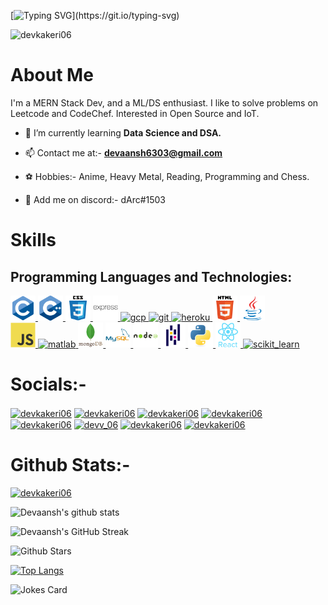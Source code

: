 [![Typing SVG](https://readme-typing-svg.demolab.com?font=Source+Code+Pro&size=23&pause=1000&color=0CC3F7&background=B1FFBA00&center=true&vCenter=true&width=435&lines=Hi+%F0%9F%91%8B%2C+I+am+Dev+and+I+am+a+Dev!)](https://git.io/typing-svg)

<!-- <h1 align="center">Hi 👋, I'm Dev and I am a Dev!</h1> -->

<p align="left"> <img src="https://komarev.com/ghpvc/?username=devkakeri06&label=Profile%20views&color=0e75b6&style=flat" alt="devkakeri06" /> </p>

# About Me

I'm a MERN Stack Dev, and a ML/DS enthusiast. I like to solve problems on Leetcode and CodeChef. Interested in Open Source and IoT.

   - 🔭 I’m currently learning **Data Science and DSA.**

   - 📫 Contact me at:- **devaansh6303@gmail.com**
   
   - ⚽ Hobbies:- Anime, Heavy Metal, Reading, Programming and Chess.

   - 🤡 Add me on discord:- dArc#1503

</p>
     
# Skills

## Programming Languages and Technologies:

<p align="left"> <a href="https://www.cprogramming.com/" target="_blank" rel="noreferrer"> <img src="https://raw.githubusercontent.com/devicons/devicon/master/icons/c/c-original.svg" alt="c" width="40" height="40"/> </a> <a href="https://www.w3schools.com/cpp/" target="_blank" rel="noreferrer"> <img src="https://raw.githubusercontent.com/devicons/devicon/master/icons/cplusplus/cplusplus-original.svg" alt="cplusplus" width="40" height="40"/> </a> <a href="https://www.w3schools.com/css/" target="_blank" rel="noreferrer"> <img src="https://raw.githubusercontent.com/devicons/devicon/master/icons/css3/css3-original-wordmark.svg" alt="css3" width="40" height="40"/> </a> <a href="https://expressjs.com" target="_blank" rel="noreferrer"> <img src="https://raw.githubusercontent.com/devicons/devicon/master/icons/express/express-original-wordmark.svg" alt="express" width="40" height="40"/> </a> <a href="https://cloud.google.com" target="_blank" rel="noreferrer"> <img src="https://www.vectorlogo.zone/logos/google_cloud/google_cloud-icon.svg" alt="gcp" width="40" height="40"/> </a> <a href="https://git-scm.com/" target="_blank" rel="noreferrer"> <img src="https://www.vectorlogo.zone/logos/git-scm/git-scm-icon.svg" alt="git" width="40" height="40"/> </a> <a href="https://heroku.com" target="_blank" rel="noreferrer"> <img src="https://www.vectorlogo.zone/logos/heroku/heroku-icon.svg" alt="heroku" width="40" height="40"/> </a> <a href="https://www.w3.org/html/" target="_blank" rel="noreferrer"> <img src="https://raw.githubusercontent.com/devicons/devicon/master/icons/html5/html5-original-wordmark.svg" alt="html5" width="40" height="40"/> </a> <a href="https://www.java.com" target="_blank" rel="noreferrer"> <img src="https://raw.githubusercontent.com/devicons/devicon/master/icons/java/java-original.svg" alt="java" width="40" height="40"/> </a> <br> <a href="https://developer.mozilla.org/en-US/docs/Web/JavaScript" target="_blank" rel="noreferrer"> <img src="https://raw.githubusercontent.com/devicons/devicon/master/icons/javascript/javascript-original.svg" alt="javascript" width="40" height="40"/> </a> <a href="https://www.mathworks.com/" target="_blank" rel="noreferrer"> <img src="https://upload.wikimedia.org/wikipedia/commons/2/21/Matlab_Logo.png" alt="matlab" width="40" height="40"/> </a> <a href="https://www.mongodb.com/" target="_blank" rel="noreferrer"> <img src="https://raw.githubusercontent.com/devicons/devicon/master/icons/mongodb/mongodb-original-wordmark.svg" alt="mongodb" width="40" height="40"/> </a> <a href="https://www.mysql.com/" target="_blank" rel="noreferrer"> <img src="https://raw.githubusercontent.com/devicons/devicon/master/icons/mysql/mysql-original-wordmark.svg" alt="mysql" width="40" height="40"/> </a> <a href="https://nodejs.org" target="_blank" rel="noreferrer"> <img src="https://raw.githubusercontent.com/devicons/devicon/master/icons/nodejs/nodejs-original-wordmark.svg" alt="nodejs" width="40" height="40"/> </a> <a href="https://pandas.pydata.org/" target="_blank" rel="noreferrer"> <img src="https://raw.githubusercontent.com/devicons/devicon/2ae2a900d2f041da66e950e4d48052658d850630/icons/pandas/pandas-original.svg" alt="pandas" width="40" height="40"/> </a> <a href="https://www.python.org" target="_blank" rel="noreferrer"> <img src="https://raw.githubusercontent.com/devicons/devicon/master/icons/python/python-original.svg" alt="python" width="40" height="40"/> </a> <a href="https://reactjs.org/" target="_blank" rel="noreferrer"> <img src="https://raw.githubusercontent.com/devicons/devicon/master/icons/react/react-original-wordmark.svg" alt="react" width="40" height="40"/> </a> <a href="https://scikit-learn.org/" target="_blank" rel="noreferrer"> <img src="https://upload.wikimedia.org/wikipedia/commons/0/05/Scikit_learn_logo_small.svg" alt="scikit_learn" width="40" height="40"/> </a> </p>

# Socials:-

<p align="left">
<a href="https://dev.to/devkakeri06" target="blank"><img align="center" src="https://raw.githubusercontent.com/rahuldkjain/github-profile-readme-generator/master/src/images/icons/Social/devto.svg" alt="devkakeri06" height="30" width="40" /></a>
<a href="https://twitter.com/devkakeri06" target="blank"><img align="center" src="https://raw.githubusercontent.com/rahuldkjain/github-profile-readme-generator/master/src/images/icons/Social/twitter.svg" alt="devkakeri06" height="30" width="40" /></a>
<a href="https://linkedin.com/in/devkakeri06" target="blank"><img align="center" src="https://raw.githubusercontent.com/rahuldkjain/github-profile-readme-generator/master/src/images/icons/Social/linked-in-alt.svg" alt="devkakeri06" height="30" width="40" /></a>
<a href="https://kaggle.com/devkakeri06" target="blank"><img align="center" src="https://raw.githubusercontent.com/rahuldkjain/github-profile-readme-generator/master/src/images/icons/Social/kaggle.svg" alt="devkakeri06" height="30" width="40" /></a>
<a href="https://instagram.com/dev.k6_" target="blank"><img align="center" src="https://raw.githubusercontent.com/rahuldkjain/github-profile-readme-generator/master/src/images/icons/Social/instagram.svg" alt="devkakeri06" height="30" width="40" /></a>
<a href="https://www.codechef.com/users/devv_06" target="blank"><img align="center" src="https://cdn.jsdelivr.net/npm/simple-icons@3.1.0/icons/codechef.svg" alt="devv_06" height="30" width="40" /></a>
<a href="https://codeforces.com/profile/devkakeri06" target="blank"><img align="center" src="https://raw.githubusercontent.com/rahuldkjain/github-profile-readme-generator/master/src/images/icons/Social/codeforces.svg" alt="devkakeri06" height="30" width="40" /></a>
<a href="https://www.leetcode.com/devkakeri06" target="blank"><img align="center" src="https://raw.githubusercontent.com/rahuldkjain/github-profile-readme-generator/master/src/images/icons/Social/leet-code.svg" alt="devkakeri06" height="30" width="40" /></a>
</p>

# Github Stats:-

<p align="left"> <a href="https://github.com/ryo-ma/github-profile-trophy"><img src="https://github-profile-trophy.vercel.app/?username=devkakeri06" alt="devkakeri06" /></a> </p>

![Devaansh's github stats](https://github-readme-stats.vercel.app/api?username=devkakeri06&show_icons=true&theme=tokyonight)

![Devaansh's GitHub Streak](https://github-readme-streak-stats.herokuapp.com/?user=devkakeri06&theme=tokyonight) 

![Github Stars](https://github-readme-stats.vercel.app/api?username=devkakeri06&show_icons=true&locale=en&count_private=true&hide_rank=true&custom_title=My%20GitHub%20Stats&disable_animations=true&theme=tokyonight) 

[![Top Langs](https://github-readme-stats.vercel.app/api/top-langs/?username=devkakeri06&layout=compact&theme=tokyonight&show_icons=true&langs_count=8)](https://github.com/anuraghazra/github-readme-stats) 

<!-- Markdown -->

![Jokes Card](https://readme-jokes.vercel.app/api) 
